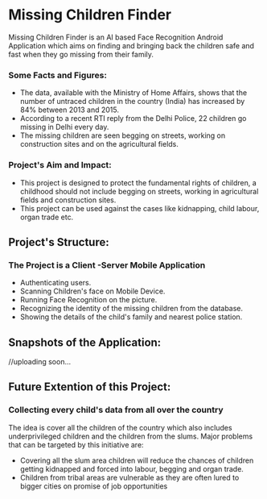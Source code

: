 # Missing Children Finder
Missing Children Finder is an AI based Face Recognition Android Application which aims on finding and bringing back the children safe and fast when they go missing from their family.

### Some Facts and Figures:
* The data, available with the Ministry of Home Affairs, shows that the number of untraced children in the country (India) has increased by 84% between 2013 and 2015.
* According to a recent RTI reply from the Delhi Police, 22 children go missing in Delhi every day.
* The missing children are seen begging on streets, working on construction sites and on the agricultural fields.

### Project's Aim and Impact:
* This project is designed to protect the fundamental rights of children, a childhood should not include begging on streets, working in agricultural fields and construction sites.
* This project can be used against the cases like kidnapping, child labour, organ trade etc.


## Project's Structure:
### The Project is a Client -Server Mobile Application
* Authenticating users.
* Scanning Children's face on Mobile Device.
* Running Face Recognition on the picture.
* Recognizing the identity of the missing children from the database.
* Showing the details of the child's family and nearest police station.


## Snapshots of the Application:
//uploading soon...


## Future Extention of this Project:
### Collecting every child's data from all over the country
The idea is cover all the children of the country which also includes underprivileged children and the children from the slums.
Major problems that can be targeted by this initiative are:
* Covering all the slum area children will reduce the chances of children getting kidnapped and forced into labour, begging and organ trade.
* Children from tribal areas are vulnerable as they are often lured to bigger cities on promise of job opportunities
